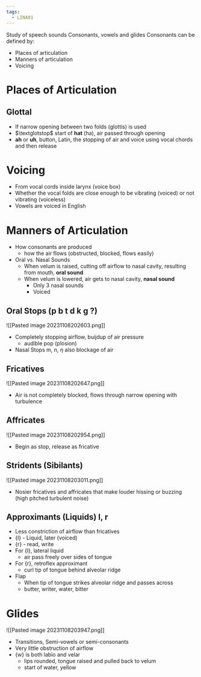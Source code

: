 ```yaml
---
tags:
  - LINA01
---
```

Study of speech sounds
Consonants, vowels and glides
Consonants can be defined by:
- Places of articulation
- Manners of articulation
- Voicing

# Places of Articulation

## Glottal
- If narrow opening between two folds (glottis) is used
- $\textglotstop$ start of **hat** (ha), air passed through opening
- **ah** or **uh**, button, Latin, the stopping of air and voice using vocal chords and then release

# Voicing
- From vocal cords inside larynx (voice box)
- Whether the vocal folds are close enough to be vibrating (voiced) or not vibrating (voiceless)
- Vowels are voiced in English
# Manners of Articulation
- How consonants are produced
	- how the air flows (obstructed, blocked, flows easily)
- Oral vs. Nasal Sounds
	- When velum is raised, cutting off airflow to nasal cavity, resulting from mouth, **oral sound**
	- When velum is lowered, air gets to nasal cavity, **nasal sound**
		- Only 3 nasal sounds
		- Voiced
## Oral Stops (p b t d k g ?)
![[Pasted image 20231108202603.png]]
- Completely stopping airflow, buijdup of air pressure
	- audible pop (plosion)
- Nasal Stops m, n, $\eta$ also blockage of air
## Fricatives
![[Pasted image 20231108202647.png]]
- Air is not completely blocked, flows through narrow opening with turbulence
## Affricates
![[Pasted image 20231108202954.png]]
- Begin as stop, release as fricative
## Stridents (Sibilants)
![[Pasted image 20231108203011.png]]
- Nosier fricatives and affricates that make louder hissing or buzzing (high pitched turbulent noise)
## Approximants (Liquids) l, r
- Less constriction of airflow than fricatives
- {l} - Liquid, later (voiced)
- {r} - read, write
- For {l}, lateral liquid
	- air pass freely over sides of tongue
- For {r}, retroflex approximant
	- curl tip of tongue behind alveolar ridge
- Flap
	- When tip of tongue strikes alveolar ridge and passes across
	- butter, writer, water, bitter
# Glides
![[Pasted image 20231108203947.png]]
- Transitions, Semi-vowels or semi-consonants
- Very little obstruction of airflow
- {w} is both labio and velar
	- lips rounded, tongue raised and pulled back to velum
	- start of water, yellow